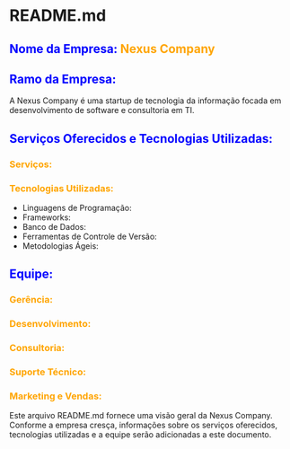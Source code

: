 # README.md

## <span style="color:blue">Nome da Empresa:</span> <span style="color:orange">Nexus Company</span>

## <span style="color:blue">Ramo da Empresa:</span>
A Nexus Company é uma startup de tecnologia da informação focada em desenvolvimento de software e consultoria em TI.

## <span style="color:blue">Serviços Oferecidos e Tecnologias Utilizadas:</span>
### <span style="color:orange">Serviços:</span>

### <span style="color:orange">Tecnologias Utilizadas:</span>
- Linguagens de Programação:
- Frameworks:
- Banco de Dados:
- Ferramentas de Controle de Versão:
- Metodologias Ágeis:

## <span style="color:blue">Equipe:</span>
### <span style="color:orange">Gerência:</span>

### <span style="color:orange">Desenvolvimento:</span>

### <span style="color:orange">Consultoria:</span>

### <span style="color:orange">Suporte Técnico:</span>

### <span style="color:orange">Marketing e Vendas:</span>

Este arquivo README.md fornece uma visão geral da Nexus Company. Conforme a empresa cresça, informações sobre os serviços oferecidos, tecnologias utilizadas e a equipe serão adicionadas a este documento.
